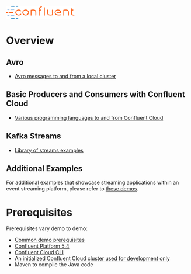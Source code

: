 ![image](../images/confluent-logo-300-2.png)

# Overview

## Avro

* [Avro messages to and from a local cluster](avro/README.md)

## Basic Producers and Consumers with Confluent Cloud

* [Various programming languages to and from Confluent Cloud](cloud/README.md)

## Kafka Streams

* [Library of streams examples](https://github.com/confluentinc/kafka-streams-examples)

## Additional Examples

For additional examples that showcase streaming applications within an event streaming platform, please refer to [these demos](https://github.com/confluentinc/examples).

# Prerequisites

Prerequisites vary demo to demo:

* [Common demo prerequisites](https://github.com/confluentinc/examples#prerequisites)
* [Confluent Platform 5.4](https://www.confluent.io/download/?utm_source=github&utm_medium=demo&utm_campaign=ch.examples_type.community_content.clients-top)
* [Confluent Cloud CLI](https://docs.confluent.io/current/quickstart/cloud-quickstart/index.html#step-2-install-the-ccloud-cli?utm_source=github&utm_medium=demo&utm_campaign=ch.examples_type.community_content.clients-top)
* [An initialized Confluent Cloud cluster used for development only](https://confluent.cloud?utm_source=github&utm_medium=demo&utm_campaign=ch.examples_type.community_content.clients-top)
* Maven to compile the Java code
